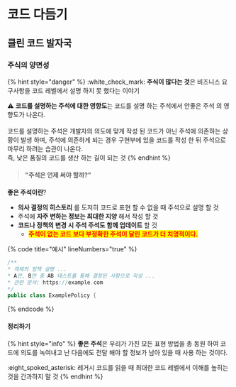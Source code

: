 # 코드 다듬기

## 클린 코드 발자국



### 주식의 양면성

{% hint style="danger" %}
:white\_check\_mark: **주식이 많다는 것**은 비즈니스 요구사항을 코드 레벨에서 설명 하지 못 했다는 이야기&#x20;



:warning: **코드를 설명하는 주석에 대한 영향도**는 코드를 설명 하는 주석에서 안좋은 주석 의 영향도가 나온다. \
\
코드를 설명하는 주석은 개발자의 의도에 맞게 작성 된 코드가 아닌 주석에 의존하는 상황이 발생 하며, 주석에 의존하게 되는 경우 구현부에 있을 코드를 작성 한 뒤 주석으로 마무리 하려는 습관이 나온다.\
즉, 낮은 품질의 코드를 생산 하는 길이 되는 것&#x20;
{% endhint %}



> #### "주석은 언제 써야 할까?"

**좋은 주석이란**?

* **의사 결정의 히스토리** 를 도저히 코드로 표현 할 수 없을 때 주석으로 설명 할 것
* 주석에 **자주 변하는 정보는 최대한 지양** 해서 작성 할 것
* **코드나 정책의 변경 시 주석 주석도 함께 업데이트** 할 것
  * <mark style="color:red;">**주석이 없는 코드 보다 부정확한 주석이 달린 코드가 더 치명적이다.**</mark>

{% code title="예시" lineNumbers="true" %}
```java
/**
* 객체의 정책 설명 ...
* A안, B안 중 AB 테스트를 통해 결정된 사항으로 작성 ...
* 관련 문서: https://example.com
*/
public class ExamplePolicy {
```
{% endcode %}

#### 정리하기

{% hint style="info" %}
**좋은 주석**은 우리가 가진 모든 표현 방법을 총 동원 하여 코드에 의도를 녹여내고 난 다음에도 전달 해야 할 정보가 남아 있을 때 사용 하는 것이다.

:eight\_spoked\_asterisk: 레거시 코드를 읽을 때 최대한 코드 레벨에서 이해를 높히는 것을 간과하지 말 것
{% endhint %}

